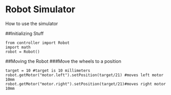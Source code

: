 # Robot Simulator
How to use the simulator

##Initializing Stuff
```
from controller import Robot
import math
robot = Robot()
```

##Moving the Robot
###Move the wheels to a position
```
target = 10 #target is 10 millimeters
robot.getMotor("motor.left").setPosition(target/21) #moves left motor 10mm
robot.getMotor("motor.right").setPosition(target/21)#moves right motor 10mm
```
